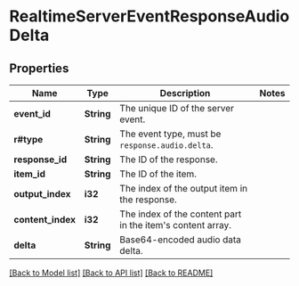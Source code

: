 # RealtimeServerEventResponseAudioDelta

## Properties

Name | Type | Description | Notes
------------ | ------------- | ------------- | -------------
**event_id** | **String** | The unique ID of the server event. | 
**r#type** | **String** | The event type, must be `response.audio.delta`. | 
**response_id** | **String** | The ID of the response. | 
**item_id** | **String** | The ID of the item. | 
**output_index** | **i32** | The index of the output item in the response. | 
**content_index** | **i32** | The index of the content part in the item's content array. | 
**delta** | **String** | Base64-encoded audio data delta. | 

[[Back to Model list]](../README.md#documentation-for-models) [[Back to API list]](../README.md#documentation-for-api-endpoints) [[Back to README]](../README.md)


